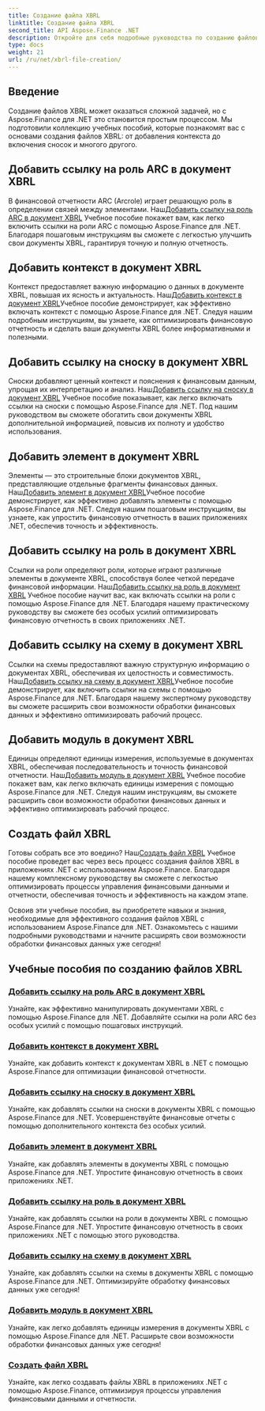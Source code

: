 ```yaml
---
title: Создание файла XBRL
linktitle: Создание файла XBRL
second_title: API Aspose.Finance .NET
description: Откройте для себя подробные руководства по созданию файлов XBRL с помощью Aspose.Finance для .NET. Научитесь легко добавлять контекст, сноски, элементы, роли, схемы и единицы измерения.
type: docs
weight: 21
url: /ru/net/xbrl-file-creation/
---
```


## Введение

Создание файлов XBRL может оказаться сложной задачей, но с Aspose.Finance для .NET это становится простым процессом. Мы подготовили коллекцию учебных пособий, которые познакомят вас с основами создания файлов XBRL: от добавления контекста до включения сносок и многого другого.

## Добавить ссылку на роль ARC в документ XBRL

 В финансовой отчетности ARC (Arcrole) играет решающую роль в определении связей между элементами. Наш[Добавить ссылку на роль ARC в документ XBRL](./add-arc-role-reference-to-xbrl-document/) Учебное пособие покажет вам, как легко включить ссылки на роли ARC с помощью Aspose.Finance для .NET. Благодаря пошаговым инструкциям вы сможете с легкостью улучшить свои документы XBRL, гарантируя точную и полную отчетность.

## Добавить контекст в документ XBRL

 Контекст предоставляет важную информацию о данных в документе XBRL, повышая их ясность и актуальность. Наш[Добавить контекст в документ XBRL](./add-context-to-xbrl-document/)Учебное пособие демонстрирует, как эффективно включать контекст с помощью Aspose.Finance для .NET. Следуя нашим подробным инструкциям, вы узнаете, как оптимизировать финансовую отчетность и сделать ваши документы XBRL более информативными и полезными.

## Добавить ссылку на сноску в документ XBRL

 Сноски добавляют ценный контекст и пояснения к финансовым данным, упрощая их интерпретацию и анализ. Наш[Добавить ссылку на сноску в документ XBRL](./add-footnote-link-to-xbrl-document/) Учебное пособие показывает, как легко включать ссылки на сноски с помощью Aspose.Finance для .NET. Под нашим руководством вы сможете обогатить свои документы XBRL дополнительной информацией, повысив их полноту и удобство использования.

## Добавить элемент в документ XBRL

 Элементы — это строительные блоки документов XBRL, представляющие отдельные фрагменты финансовых данных. Наш[Добавить элемент в документ XBRL](./add-item-to-xbrl-document/)Учебное пособие демонстрирует, как эффективно добавлять элементы с помощью Aspose.Finance для .NET. Следуя нашим пошаговым инструкциям, вы узнаете, как упростить финансовую отчетность в ваших приложениях .NET, обеспечив точность и эффективность.

## Добавить ссылку на роль в документ XBRL

 Ссылки на роли определяют роли, которые играют различные элементы в документе XBRL, способствуя более четкой передаче финансовой информации. Наш[Добавить ссылку на роль в документ XBRL](./add-role-reference-to-xbrl-document/) Учебное пособие научит вас, как включать ссылки на роли с помощью Aspose.Finance для .NET. Благодаря нашему практическому руководству вы сможете без особых усилий оптимизировать финансовую отчетность в своих приложениях .NET.

## Добавить ссылку на схему в документ XBRL

 Ссылки на схемы предоставляют важную структурную информацию о документах XBRL, обеспечивая их целостность и совместимость. Наш[Добавить ссылку на схему в документ XBRL](./add-schema-reference-to-xbrl-document/)Учебное пособие демонстрирует, как включить ссылки на схемы с помощью Aspose.Finance для .NET. Благодаря нашему экспертному руководству вы сможете расширить свои возможности обработки финансовых данных и эффективно оптимизировать рабочий процесс.

## Добавить модуль в документ XBRL

 Единицы определяют единицы измерения, используемые в документах XBRL, обеспечивая последовательность и точность финансовой отчетности. Наш[Добавить модуль в документ XBRL](./add-unit-to-xbrl-document/) Учебное пособие покажет вам, как легко включать единицы измерения с помощью Aspose.Finance для .NET. Следуя нашим инструкциям, вы сможете расширить свои возможности обработки финансовых данных и эффективно оптимизировать рабочий процесс.

## Создать файл XBRL

 Готовы собрать все это воедино? Наш[Создать файл XBRL](./create-xbrl-file/) Учебное пособие проведет вас через весь процесс создания файлов XBRL в приложениях .NET с использованием Aspose.Finance. Благодаря нашему комплексному руководству вы сможете с легкостью оптимизировать процессы управления финансовыми данными и отчетности, обеспечивая точность и эффективность на каждом этапе.

Освоив эти учебные пособия, вы приобретете навыки и знания, необходимые для эффективного создания файлов XBRL с использованием Aspose.Finance для .NET. Ознакомьтесь с нашими подробными руководствами и начните расширять свои возможности обработки финансовых данных уже сегодня!
## Учебные пособия по созданию файлов XBRL
### [Добавить ссылку на роль ARC в документ XBRL](./add-arc-role-reference-to-xbrl-document/)
Узнайте, как эффективно манипулировать документами XBRL с помощью Aspose.Finance для .NET. Добавляйте ссылки на роли ARC без особых усилий с помощью пошаговых инструкций.
### [Добавить контекст в документ XBRL](./add-context-to-xbrl-document/)
Узнайте, как добавить контекст к документам XBRL в .NET с помощью Aspose.Finance для оптимизации финансовой отчетности.
### [Добавить ссылку на сноску в документ XBRL](./add-footnote-link-to-xbrl-document/)
Узнайте, как добавлять ссылки на сноски в документы XBRL с помощью Aspose.Finance для .NET. Усовершенствуйте финансовые отчеты с помощью дополнительного контекста без особых усилий.
### [Добавить элемент в документ XBRL](./add-item-to-xbrl-document/)
Узнайте, как добавлять элементы в документы XBRL с помощью Aspose.Finance для .NET. Упростите финансовую отчетность в своих приложениях .NET.
### [Добавить ссылку на роль в документ XBRL](./add-role-reference-to-xbrl-document/)
Узнайте, как добавлять ссылки на роли в документы XBRL с помощью Aspose.Finance для .NET. Упростите финансовую отчетность в своих приложениях .NET с помощью этого руководства.
### [Добавить ссылку на схему в документ XBRL](./add-schema-reference-to-xbrl-document/)
Узнайте, как добавлять ссылки на схемы в документы XBRL с помощью Aspose.Finance для .NET. Оптимизируйте обработку финансовых данных уже сегодня!
### [Добавить модуль в документ XBRL](./add-unit-to-xbrl-document/)
Узнайте, как легко добавлять единицы измерения в документы XBRL с помощью Aspose.Finance для .NET. Расширьте свои возможности обработки финансовых данных уже сегодня!
### [Создать файл XBRL](./create-xbrl-file/)
Узнайте, как легко создавать файлы XBRL в приложениях .NET с помощью Aspose.Finance, оптимизируя процессы управления финансовыми данными и отчетности.